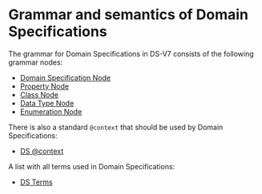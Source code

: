# Grammar and semantics of Domain Specifications

The grammar for Domain Specifications in DS-V7 consists of the following grammar nodes:

* [Domain Specification Node](./DomainSpecification.md)
* [Property Node](./Property.md)
* [Class Node](./Class.md)
* [Data Type Node](./DataType.md)
* [Enumeration Node](./Enumeration.md)

There is also a standard `@context` that should be used by Domain Specifications:

* [DS @context](./Context.md)

A list with all terms used in Domain Specifications:

* [DS Terms](./TermsDS.md)
